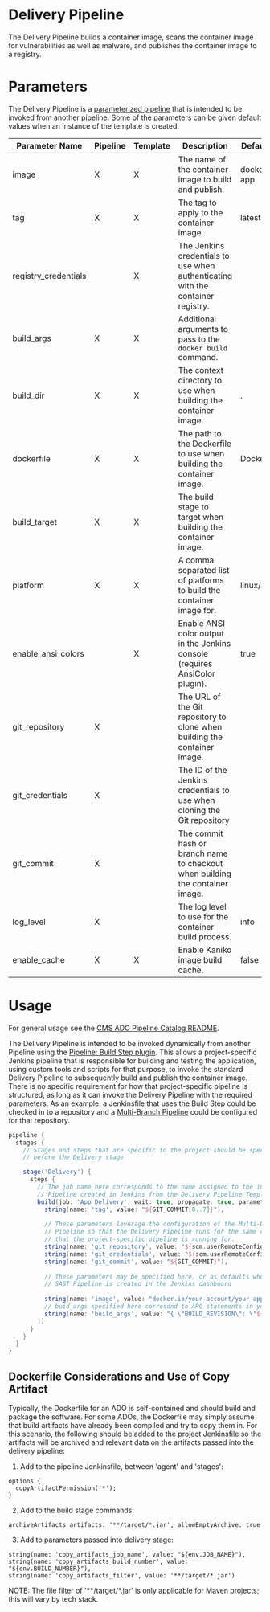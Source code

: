 # Delivery Pipeline

The Delivery Pipeline builds a container image, scans the container image for vulnerabilities as well as malware, and publishes the container image to a registry.

# Parameters

The Delivery Pipeline is a [parameterized pipeline](https://www.jenkins.io/doc/book/pipeline/syntax/#parameters) that is intended to be invoked from another pipeline. Some of the parameters can be given default values when an instance of the template is created.

| Parameter Name            | Pipeline | Template | Description                                                                                                                                    | Default Value    |
|---------------------------|----------|----------|------------------------------------------------------------------------------------------------------------------------------------------------|------------------|
| image                     | X        | X        | The name of the container image to build and publish.                                                                                          | docker.io/my-app |
| tag                       | X        | X        | The tag to apply to the container image.                                                                                                       | latest           |
| registry_credentials      |          | X        | The Jenkins credentials to use when authenticating with the container registry.                                                                |                  |
| build_args                | X        | X        | Additional arguments to pass to the `docker build` command.                                                                                    |                  |
| build_dir                 | X        | X        | The context directory to use when building the container image.                                                                                | .                |
| dockerfile                | X        | X        | The path to the Dockerfile to use when building the container image.                                                                           | Dockerfile       |
| build_target              | X        | X        | The build stage to target when building the container image.                                                                                   |                  |
| platform                  | X        | X        | A comma separated list of platforms to build the container image for.                                                                          | linux/amd64      |
| enable_ansi_colors        |          | X        | Enable ANSI color output in the Jenkins console (requires AnsiColor plugin).                                                                   | true             |
| git_repository            | X        |          | The URL of the Git repository to clone when building the container image.                                                                      |                  |
| git_credentials           | X        |          | The ID of the Jenkins credentials to use when cloning the Git repository                                                                       |                  |
| git_commit                | X        |          | The commit hash or branch name to checkout when building the container image.                                                                  |                  |
| log_level                 | X        |          | The log level to use for the container build process.                                                                                          | info             |
| enable_cache              | X        | X        | Enable Kaniko image build cache.                                                                                                               | false            |

# Usage

For general usage see the [CMS ADO Pipeline Catalog README](../../README.md).

The Delivery Pipeline is intended to be invoked dynamically from another Pipeline using the [Pipeline: Build Step plugin](https://plugins.jenkins.io/pipeline-build-step/). This allows a project-specific Jenkins pipeline that is responsible for building and testing the application, using custom tools and scripts for that purpose, to invoke the standard Delivery Pipeline to subsequently build and publish the container image. There is no specific requirement for how that project-specific pipeline is structured, as long as it can invoke the Delivery Pipeline with the required parameters. As an example, a Jenkinsfile that uses the Build Step could be checked in to a repository and a [Multi-Branch Pipeline](https://www.jenkins.io/doc/book/pipeline/multibranch/) could be configured for that repository.

```groovy
pipeline {
  stages {
    // Stages and steps that are specific to the project should be specified
    // before the Delivery stage

    stage('Delivery') {
      steps {
        // The job name here corresponds to the name assigned to the instance of the Delivery
        // Pipeline created in Jenkins from the Delivery Pipeline Template.
        build(job: 'App Delivery', wait: true, propagate: true, parameters: [
          string(name: 'tag', value: "${GIT_COMMIT[0..7]}"),
          
          // These parameters leverage the configuration of the Multi-Branch
          // Pipeline so that the Delivery Pipeline runs for the same commit
          // that the project-specific pipeline is running for.
          string(name: 'git_repository', value: "${scm.userRemoteConfigs[0].url}"),
          string(name: 'git_credentials', value: "${scm.userRemoteConfigs[0].credentialsId}"),
          string(name: 'git_commit', value: "${GIT_COMMIT}"),
          
          // These parameters may be specified here, or as defaults when an instance of the
          // SAST Pipeline is created in the Jenkins dashboard
          
          string(name: 'image', value: "docker.io/your-account/your-app"),
          // buid_args specified here corresond to ARG statements in your Dockerfile
          string(name: 'build_args', value: "{ \"BUILD_REVISION\": \"${GIT_COMMIT}\" }"),
        ])
      }
    }
  }
}
```

## Dockerfile Considerations and Use of Copy Artifact

Typically, the Dockerfile for an ADO is self-contained and should build and package the software. For some ADOs, the Dockerfile may simply assume that build artifacts have already been compiled and try to copy them in. For this scenario, the following should be added to the project Jenkinsfile so the artifacts will be archived and relevant data on the artifacts passed into the delivery pipeline:

1. Add to the pipeline Jenkinsfile, between 'agent' and 'stages':
```
options {
  copyArtifactPermission('*');
}
```

2. Add to the build stage commands:
```
archiveArtifacts artifacts: '**/target/*.jar', allowEmptyArchive: true
```

3. Add to parameters passed into delivery stage:
```
string(name: 'copy_artifacts_job_name', value: "${env.JOB_NAME}"),
string(name: 'copy_artifacts_build_number', value: "${env.BUILD_NUMBER}"),
string(name: 'copy_artifacts_filter', value: '**/target/*.jar')
```
NOTE: The file filter of '**/target/*.jar' is only applicable for Maven projects; this will vary by tech stack.

